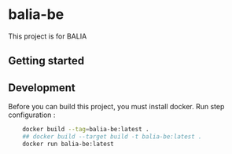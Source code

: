 # balia-be
This project is for BALIA

## Getting started

## Development

Before you can build this project, you must install docker.
Run step configuration :

```bash
	docker build --tag=balia-be:latest .
	## docker build --target build -t balia-be:latest .
	docker run balia-be:latest
```